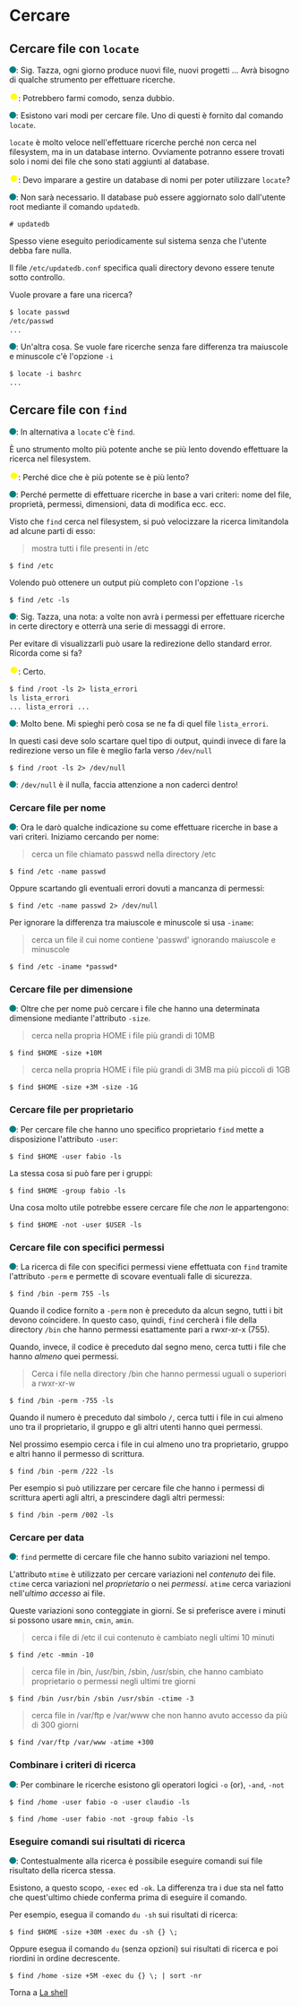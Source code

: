 # Cercare

## Cercare file con `locate`

![](../../images/people/tess.png): Sig. Tazza, ogni giorno produce nuovi file,
nuovi progetti ... Avrà bisogno di qualche strumento per effettuare ricerche.

![](../../images/people/tazza.png): Potrebbero farmi comodo, senza dubbio.

![](../../images/people/tess.png): Esistono vari modi per cercare file.
Uno di questi è fornito dal comando `locate`.

`locate` è molto veloce nell'effettuare ricerche perché non cerca nel
filesystem, ma in un database interno. Ovviamente potranno essere trovati
solo i nomi dei file che sono stati aggiunti al database.

![](../../images/people/tazza.png): Devo imparare a gestire un database di nomi
per poter utilizzare `locate`?

![](../../images/people/tess.png): Non sarà necessario.
Il database può essere aggiornato solo dall'utente root mediante il comando
`updatedb`.

```
# updatedb
```

Spesso viene eseguito periodicamente sul sistema senza che l'utente
debba fare nulla.

Il file `/etc/updatedb.conf` specifica quali directory devono essere
tenute sotto controllo.

Vuole provare a fare una ricerca?

```
$ locate passwd
/etc/passwd
...
```

![](../../images/people/tess.png): Un'altra cosa. Se vuole fare ricerche senza
fare differenza tra maiuscole e minuscole c'è l'opzione `-i`

```
$ locate -i bashrc
...
```

## Cercare file con `find`

![](../../images/people/tess.png): In alternativa a `locate` c'è `find`.

&Egrave; uno strumento molto più potente anche se più lento dovendo
effettuare la ricerca nel filesystem.

![](../../images/people/tazza.png): Perché dice che è più potente se è più lento?

![](../../images/people/tess.png): Perché permette di effettuare ricerche in
base a vari criteri: nome del file, proprietà, permessi, dimensioni, data di
modifica ecc. ecc.

Visto che `find` cerca nel filesystem, si può velocizzare la ricerca limitandola
ad alcune parti di esso:

> mostra tutti i file presenti in /etc

```
$ find /etc
```

Volendo può ottenere un output più completo con l'opzione `-ls`

```
$ find /etc -ls
```

![](../../images/people/tess.png): Sig. Tazza, una nota:
a volte non avrà i permessi per effettuare ricerche in certe directory
e otterrà una serie di messaggi di errore.

Per evitare di visualizzarli può usare la redirezione dello standard error.
Ricorda come si fa?

![](../../images/people/tazza.png): Certo.

```
$ find /root -ls 2> lista_errori
ls lista_errori
... lista_errori ...
```

![](../../images/people/tess.png): Molto bene. Mi spieghi però cosa se ne
fa di quel file `lista_errori`.

In questi casi deve solo scartare quel tipo di output, quindi invece
di fare la redirezione verso un file è meglio farla verso `/dev/null`

```
$ find /root -ls 2> /dev/null
```

![](../../images/people/tess.png): `/dev/null` è il nulla, faccia attenzione a non caderci dentro!

### Cercare file per nome

![](../../images/people/tess.png): Ora le darò qualche indicazione su come
effettuare ricerche in base a vari criteri. Iniziamo cercando per nome:

> cerca un file chiamato passwd nella directory /etc

```
$ find /etc -name passwd
```

Oppure scartando gli eventuali errori dovuti a mancanza di permessi:

```
$ find /etc -name passwd 2> /dev/null
```

Per ignorare la differenza tra maiuscole e minuscole si usa `-iname`:

> cerca un file il cui nome contiene 'passwd' ignorando maiuscole e minuscole

```
$ find /etc -iname *passwd*
```

### Cercare file per dimensione

![](../../images/people/tess.png): Oltre che per nome può
cercare i file che hanno una determinata dimensione mediante l'attributo `-size`.

> cerca nella propria HOME i file più grandi di 10MB

```
$ find $HOME -size +10M
```

> cerca nella propria HOME i file più grandi di 3MB ma più piccoli di 1GB

```
$ find $HOME -size +3M -size -1G
```

### Cercare file per proprietario

![](../../images/people/tess.png): Per cercare file che hanno uno specifico
proprietario `find` mette a disposizione l'attributo `-user`:

```
$ find $HOME -user fabio -ls
```

La stessa cosa si può fare per i gruppi:

```
$ find $HOME -group fabio -ls
```

Una cosa molto utile potrebbe essere cercare file che *non* le appartengono:

```
$ find $HOME -not -user $USER -ls
```

### Cercare file con specifici permessi

![](../../images/people/tess.png): La ricerca di file con specifici permessi
viene effettuata con `find` tramite l'attributo `-perm` e permette di scovare
eventuali falle di sicurezza.

```
$ find /bin -perm 755 -ls
```

Quando il codice fornito a `-perm` non è preceduto da alcun
segno, tutti i bit devono coincidere. In questo caso, quindi,
`find` cercherà i file della directory `/bin`
che hanno permessi esattamente pari a rwxr-xr-x (755).

Quando, invece, il codice è preceduto dal segno meno,
cerca tutti i file che hanno *almeno* quei permessi.

> Cerca i file nella directory /bin che hanno permessi uguali o superiori a rwxr-xr-w

```
$ find /bin -perm -755 -ls
```

Quando il numero è preceduto dal simbolo `/`,
cerca tutti i file in cui almeno uno tra
il proprietario, il gruppo e gli altri utenti hanno
quei permessi.

Nel prossimo esempio cerca i file in cui
almeno uno tra proprietario, gruppo e altri
hanno il permesso di scrittura.

```
$ find /bin -perm /222 -ls
```

Per esempio si può utilizzare per cercare
file che hanno i permessi di scrittura aperti
agli altri, a prescindere dagli altri permessi:

```
$ find /bin -perm /002 -ls
```

### Cercare per data

![](../../images/people/tess.png): `find` permette di cercare file
che hanno subito variazioni nel tempo.

L'attributo `mtime` è utilizzato per cercare variazioni nel *contenuto* dei file.
`ctime` cerca variazioni nel *proprietario* o nei *permessi*.
`atime` cerca variazioni nell'*ultimo accesso* ai file.

Queste variazioni sono conteggiate in giorni. Se si preferisce avere i minuti
si possono usare `mmin`, `cmin`, `amin`.

> cerca i file di /etc il cui contenuto è cambiato negli ultimi 10 minuti

```
$ find /etc -mmin -10
```

> cerca file in /bin, /usr/bin, /sbin, /usr/sbin, che
hanno cambiato proprietario o permessi negli ultimi tre giorni

```
$ find /bin /usr/bin /sbin /usr/sbin -ctime -3
```

> cerca file in /var/ftp e /var/www che non hanno avuto accesso da più di 300 giorni

```
$ find /var/ftp /var/www -atime +300
```

### Combinare i criteri di ricerca

![](../../images/people/tess.png): Per combinare le ricerche esistono
gli operatori logici `-o` (or), `-and`, `-not`

```
$ find /home -user fabio -o -user claudio -ls
```

```
$ find /home -user fabio -not -group fabio -ls
```

### Eseguire comandi sui risultati di ricerca

![](../../images/people/tess.png): Contestualmente alla ricerca è possibile
eseguire comandi sui file risultato della ricerca stessa.

Esistono, a questo scopo, `-exec` ed `-ok`. La differenza tra i due sta nel fatto
che quest'ultimo chiede conferma prima di eseguire il comando.

Per esempio, esegua il comando `du -sh` sui risultati di ricerca:

```
$ find $HOME -size +30M -exec du -sh {} \;
```

Oppure esegua il comando `du` (senza opzioni) sui risultati di ricerca
e poi riordini in ordine decrescente.

```
$ find /home -size +5M -exec du {} \; | sort -nr
```

Torna a [La shell](../summary.md)
